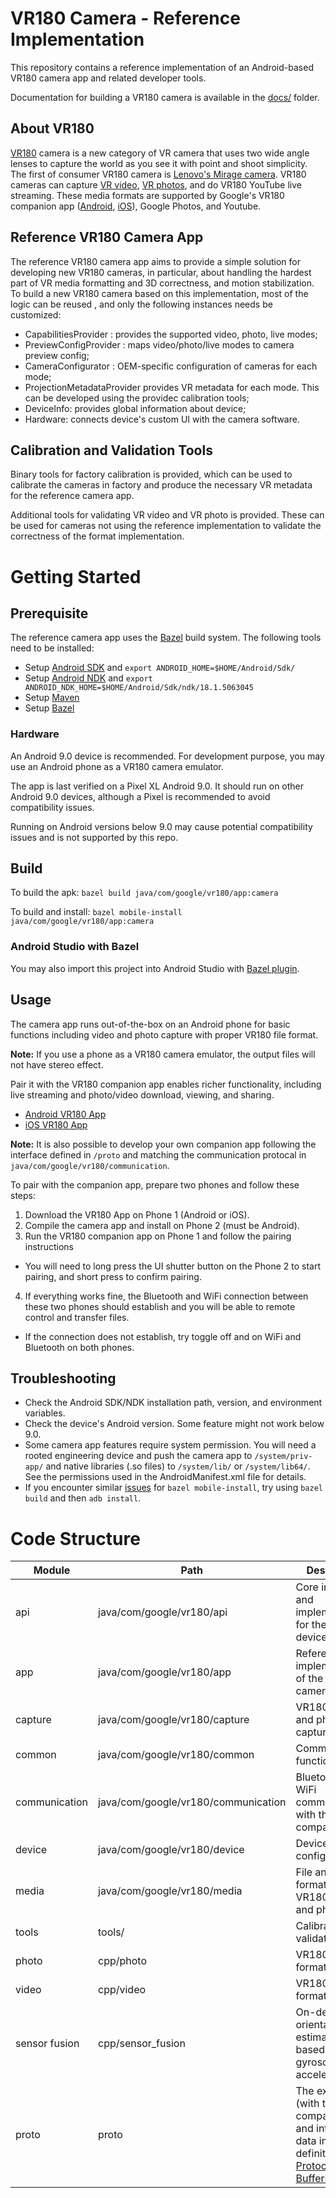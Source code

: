 # VR180 Camera - Reference Implementation

This repository contains a reference implementation of an Android-based VR180
camera app and related developer tools.

Documentation for building a VR180 camera is available in the [docs/](./docs) folder.

## About VR180

[VR180](https://vr.google.com/vr180/) camera is a new category of VR camera that
uses two wide angle lenses to capture the world as you see it with point and
shoot simplicity. The first of consumer VR180 camera is
[Lenovo's Mirage camera](https://www.lenovo.com/us/en/virtual-reality-and-smart-devices/virtual-and-augmented-reality/lenovo-mirage-camera/Mirage-Camera/p/ZA3A0022US).
VR180 cameras can capture
[VR video](https://github.com/google/spatial-media/blob/master/docs/vr180.md),
[VR photos](https://developers.google.com/vr/reference/cardboard-camera-vr-photo-format),
and do VR180 YouTube live streaming. These media formats are supported by
Google's VR180 companion app
([Android](https://play.google.com/store/apps/details?id=com.google.vr.eva&hl=en_US),
[iOS](https://itunes.apple.com/us/app/vr180/id1345095721?mt=8)), Google Photos, and
Youtube.

## Reference VR180 Camera App

The reference VR180 camera app aims to provide a simple solution for developing
new VR180 cameras, in particular, about handling the hardest part of VR media
formatting and 3D correctness, and motion stabilization. To build a new VR180
camera based on this implementation, most of the logic can be reused , and only
the following instances needs be customized:

*   CapabilitiesProvider : provides the supported video, photo, live modes;
*   PreviewConfigProvider : maps video/photo/live modes to camera preview
    config;
*   CameraConfigurator : OEM-specific configuration of cameras for each mode;
*   ProjectionMetadataProvider provides VR metadata for each mode. This can be
    developed using the providec calibration tools;
*   DeviceInfo: provides global information about device;
*   Hardware: connects device's custom UI with the camera software.

## Calibration and Validation Tools

Binary tools for factory calibration is provided, which can be used to calibrate
the cameras in factory and produce the necessary VR metadata for the reference
camera app.

Additional tools for validating VR video and VR photo is provided. These can be
used for cameras not using the reference implementation to validate the
correctness of the format implementation.

# Getting Started

## Prerequisite
The reference camera app uses the [Bazel](https://bazel.build/) build system. The following tools need to be installed:

* Setup [Android SDK](https://developer.android.com/studio/) and `export ANDROID_HOME=$HOME/Android/Sdk/`
* Setup [Android NDK](https://developer.android.com/ndk/downloads/) and `export ANDROID_NDK_HOME=$HOME/Android/Sdk/ndk/18.1.5063045`
* Setup [Maven](https://maven.apache.org/install.html)
* Setup [Bazel](https://docs.bazel.build/versions/master/install-ubuntu.html)

### Hardware

An Android 9.0 device is recommended. For development purpose, you may use an
Android phone as a VR180 camera emulator.

The app is last verified on a Pixel XL Android 9.0. It should run on other
Android 9.0 devices, although a Pixel is recommended to avoid compatibility
issues.

Running on Android versions below 9.0 may cause potential compatibility issues
and is not supported by this repo.

## Build

To build the apk: `bazel build java/com/google/vr180/app:camera`

To build and install: `bazel mobile-install java/com/google/vr180/app:camera`

### Android Studio with Bazel

You may also import this project into Android Studio with
[Bazel plugin](https://ij.bazel.build/).

## Usage

The camera app runs out-of-the-box on an Android phone for basic
functions including video and photo capture with proper VR180 file format.

**Note:** If you use a phone as a VR180 camera emulator, the output files will
not have stereo effect.

Pair it with the VR180 companion app enables richer functionality, including
live streaming and photo/video download, viewing, and sharing.

* [Android VR180 App](https://play.google.com/store/apps/details?id=com.google.vr.eva)
* [iOS VR180 App](https://itunes.apple.com/us/app/vr180/id1345095721)

**Note:** It is also possible to develop your own companion app following the
interface defined in `/proto` and matching the communication protocal in
`java/com/google/vr180/communication`.

To pair with the companion app, prepare two phones and follow these steps:

1. Download the VR180 App on Phone 1 (Android or iOS).
2. Compile the camera app and install on Phone 2 (must be Android).
3. Run the VR180 companion app on Phone 1 and follow the pairing instructions
  * You will need to long press the UI shutter button on the Phone 2 to start
    pairing, and short press to confirm pairing.
4. If everything works fine, the Bluetooth and WiFi connection between these two
   phones should establish and you will be able to remote control and transfer
   files.
  * If the connection does not establish, try toggle off and on WiFi and
    Bluetooth on both phones.

## Troubleshooting

* Check the Android SDK/NDK installation path, version, and environment
  variables.
* Check the device's Android version. Some feature might not work below 9.0.
* Some camera app features require system permission. You will need a rooted
  engineering device and push the camera app to `/system/priv-app/` and
  native libraries (.so files) to `/system/lib/` or `/system/lib64/`.
  See the permissions used in the AndroidManifest.xml file for details.
* If you encounter similar
  [issues](https://github.com/bazelbuild/bazel/issues/6814) for
  `bazel mobile-install`, try using `bazel build` and then `adb install`.

# Code Structure
| Module   | Path                          | Description |
| -------- | ----------------------------- | ----------- |
| api      | java/com/google/vr180/api     | Core interfaces and implementations for the camera device. |
| app      | java/com/google/vr180/app     | Reference implementation of the VR180 camera app. |
| capture  | java/com/google/vr180/capture | VR180 video and photo capture module. |
| common   | java/com/google/vr180/common  | Common utility functions. |
| communication | java/com/google/vr180/communication | Bluetooth and WiFi communication with the companion app. |
| device   | java/com/google/vr180/device  | Device-specific configurations. |
| media    | java/com/google/vr180/media   | File and stream format for VR180 videos and photos. |
| tools    | tools/                        | Calibration and validation tools. |
| photo    | cpp/photo                     | VR180 photo format writer. |
| video    | cpp/video                     | VR180 video format writer. |
| sensor fusion | cpp/sensor_fusion        | On-device orientation estimation based on gyroscope and accelerometer. |
| proto    | proto                         | The external (with the companion app) and internal data interface definition using [Protocol Buffers](https://developers.google.com/protocol-buffers/). |
